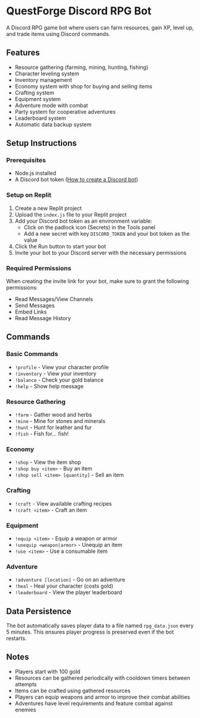# QuestForge Discord RPG Bot

A Discord RPG game bot where users can farm resources, gain XP, level up, and trade items using Discord commands.

## Features

- Resource gathering (farming, mining, hunting, fishing)
- Character leveling system
- Inventory management
- Economy system with shop for buying and selling items
- Crafting system
- Equipment system
- Adventure mode with combat
- Party system for cooperative adventures
- Leaderboard system
- Automatic data backup system

## Setup Instructions

### Prerequisites

- Node.js installed
- A Discord bot token ([How to create a Discord bot](https://discordjs.guide/preparations/setting-up-a-bot-application.html))

### Setup on Replit

1. Create a new Replit project
2. Upload the `index.js` file to your Replit project
3. Add your Discord bot token as an environment variable:
   - Click on the padlock icon (Secrets) in the Tools panel
   - Add a new secret with key `DISCORD_TOKEN` and your bot token as the value
4. Click the Run button to start your bot
5. Invite your bot to your Discord server with the necessary permissions

### Required Permissions

When creating the invite link for your bot, make sure to grant the following permissions:
- Read Messages/View Channels
- Send Messages
- Embed Links
- Read Message History

## Commands

### Basic Commands
- `!profile` - View your character profile
- `!inventory` - View your inventory
- `!balance` - Check your gold balance
- `!help` - Show help message

### Resource Gathering
- `!farm` - Gather wood and herbs
- `!mine` - Mine for stones and minerals
- `!hunt` - Hunt for leather and fur
- `!fish` - Fish for... fish!

### Economy
- `!shop` - View the item shop
- `!shop buy <item>` - Buy an item
- `!shop sell <item> [quantity]` - Sell an item

### Crafting
- `!craft` - View available crafting recipes
- `!craft <item>` - Craft an item

### Equipment
- `!equip <item>` - Equip a weapon or armor
- `!unequip <weapon|armor>` - Unequip an item
- `!use <item>` - Use a consumable item

### Adventure
- `!adventure [location]` - Go on an adventure
- `!heal` - Heal your character (costs gold)
- `!leaderboard` - View the player leaderboard

## Data Persistence

The bot automatically saves player data to a file named `rpg_data.json` every 5 minutes. This ensures player progress is preserved even if the bot restarts.

## Notes

- Players start with 100 gold
- Resources can be gathered periodically with cooldown timers between attempts
- Items can be crafted using gathered resources
- Players can equip weapons and armor to improve their combat abilities
- Adventures have level requirements and feature combat against enemies
